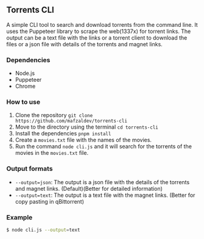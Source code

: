 ## Torrents CLI

A simple CLI tool to search and download torrents from the command line. It uses the Puppeteer library to scrape the web(1337x) for torrent links. The output can be a text file with the links or a torrent client to download the files or a json file with details of the torrents and magnet links.

### Dependencies

- Node.js
- Puppeteer
- Chrome

### How to use

1. Clone the repository `git clone https://github.com/mafzaldev/torrents-cli`
2. Move to the directory using the terminal `cd torrents-cli`
3. Install the dependencies `pnpm install`
4. Create a `movies.txt` file with the names of the movies.
5. Run the command `node cli.js` and it will search for the torrents of the movies in the `movies.txt` file.

### Output formats

- `--output=json`: The output is a json file with the details of the torrents and magnet links. (Default)(Better for detailed information)
- `--output=text`: The output is a text file with the magnet links. (Better for copy pasting in qBittorrent)

### Example

```bash
$ node cli.js --output=text
```
